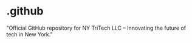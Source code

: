 # .github
"Official GitHub repository for NY TriTech LLC – Innovating the future of tech in New York."
